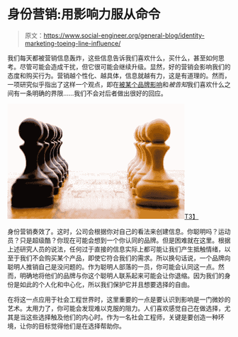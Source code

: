 # 身份营销:用影响力服从命令

> 原文：<https://www.social-engineer.org/general-blog/identity-marketing-toeing-line-influence/>

我们每天都被营销信息轰炸，这些信息告诉我们喜欢什么，买什么，甚至如何思考。尽管可能会造成干扰，但它很可能会继续升级。显然，好的营销会影响我们的态度和购买行为。营销越个性化、越具体，信息就越有力，这是有道理的。然而，一项研究似乎指出了这样一个观点，即在[被某个品牌影响](https://www.sciencedaily.com/releases/2014/04/140415112252.htm)和*被告知*我们喜欢什么之间有一条明确的界限……我们不会对后者做出很好的回应。

[![Identity Marketing: Toeing the Line with Influence](img/a2a002db15f6b6709a493f2592ca2d80.png)T3】](https://www.social-engineer.org/interesting-se-articles/identity-marketing-toeing-line-influence/attachment/ambush_main/)

身份营销奏效了。这时，公司会根据你对自己的看法来创建信息。你聪明吗？运动员？只是超级酷？你现在可能会想到一个你认同的品牌。但是困难就在这里。根据上述研究人员的说法，任何过于直接的信息实际上都可能让我们产生抵触情绪，以至于我们不会购买某个产品，即使它符合我们的需求。所以换句话说，一个品牌向聪明人推销自己是没问题的。作为聪明人部落的一员，你可能会认同这一点。然而，明确地将他们的品牌与你这个聪明人联系起来可能会让你退缩。因为我们的身份是如此的个人化和中心化，所以我们保护它并且想要选择的自由。

在将这一点应用于社会工程世界时，这里重要的一点是要认识到影响是一门微妙的艺术。太用力了，你可能会发现难以克服的阻力。人们喜欢感觉自己在做选择，尤其是当这些选择触及他们的内心时。作为一名社会工程师，关键是要创造一种环境，让你的目标觉得他们是在选择帮助你。